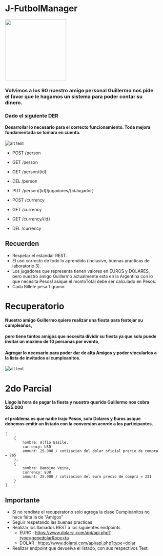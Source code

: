 # J-FutbolManager

<p align='left' >
<img src='https://pbs.twimg.com/media/EFRSGOkXkAUf31O.jpg' width="200">
</p>

### Volvimos a los 90 nuestro amigo personal Guillermo nos pide el favor que le hagamos un sistema para poder contar su dinero.
### Dado el siguiente DER
#### Desarrollar lo necesario para el correcto funcionamiento. Toda mejora fundamentada se tomara en cuenta.

![alt text](der.jpg "Title")

* POST /person
* GET  /person
* GET  /person/{id}
* DEL  /person
* PUT  /person/{id}/jugadores/{idJugador} 


* POST /currency
* GET  /currency
* GET  /currency/{id}
* DEL  /currency


## Recuerden
* Respetar el estandar REST.
* El uso correcto de todo lo aprendido (inclusive, buenas practicas de laboratorio 3).
* Los jugadores que representa tienen valores en EUROS y DOLARES, pero nuestro amigo Guillermo actualmente esta en la Argentina con lo que necesita Pesos! asique el montoTotal debe ser calculado en Pesos.
* Cada Billete pesa 1 gramo.



# Recuperatorio 

#### Nuestro amigo Guillermo quiere realizar una fiesta para festejar su cumpleaños,
#### pero tiene tantos amigos que necesita dividir su fiesta ya que solo puede invitar un maximo de 10 personas por evento,
#### Agregar lo necesario para poder dar de alta Amigos y poder vincularlos a la lista de invitados al cumpleanitos.  
![alt text](der2.jpg "Title")

# 2do Parcial

#### Llego la hora de pagar la fiesta y nuestro querido Guillermo nos cobra $25.000
#### el problema es que nadie trajo Pesos, solo Dolares y Euros asique debemos emitir un listado con la conversion acorde a los participantes.
```
[
    {
        nombre: Alfio Basile,
        currency: USD
        amount: 25.000 / cotizacion del dolar oficial precio de compra = 265
    },
    {
        nombre: Bambino Veira,
        currency: EUR
        amount: 25.000 / cotizacion del euro precio de compra = 231
    }
]
```
## Importante
* Si no rendiste el recuperatorio solo agrega la clase Cumpleanitos no hace falta la de "Amigos"
* Seguir respetando las buenas practicas
* Realizar los llamados REST a los siguientes endpoints
    * EURO  : https://www.dolarsi.com/api/api.php?type=genedolar&opc=ta
    * DOLAR : https://www.dolarsi.com/api/api.php?type=dolar
* Realizar endpoint que devuelva el listado, con sus respectivos Test.    
